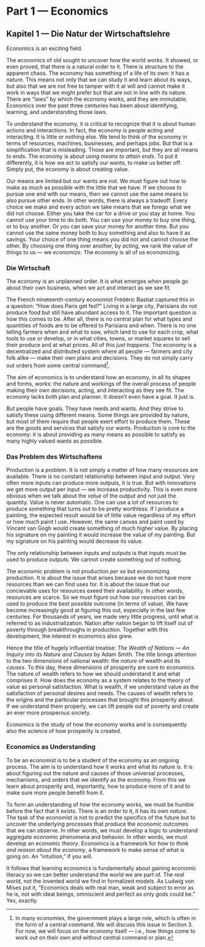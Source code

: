 # Part 1 — Economics

## Kapitel 1 — Die Natur der Wirtschaftslehre

Economics is an exciting field.

The economics of old sought to uncover how the world works. It showed, or even proved, that there is a natural order to it. There is structure to the apparent chaos. The economy has something of a life of its own: it has a nature. This means not only that we can study it and learn about its ways, but also that we are not free to tamper with it at will and cannot make it work in ways that we might prefer but that are not in line with its nature. There are “laws” by which the economy works, and they are immutable. Economics over the past three centuries has been about identifying, learning, and understanding those laws.

To understand the economy, it is critical to recognize that it is about human actions and interactions. In fact, the economy *is* people acting and interacting. It is little or nothing else. We tend to think of the economy in terms of resources, machines, businesses, and perhaps jobs. But that is a simplification that is misleading. Those are important, but they are all means to ends. The economy is about *using means to attain ends*. To put it differently, it is how we act to satisfy our wants, to make us better off. Simply put, the economy is about creating value.

Our means are limited but our wants are not. We must figure out how to make as much as possible with the little that we have. If we choose to pursue one end with our means, then we cannot use the same means to also pursue other ends. In other words, there is always a tradeoff. Every choice we make and every action we take means that we forego what we did not choose. Either you take the car for a drive or you stay at home. You cannot use your time to do both. You can use your money to buy one thing, or to buy another. Or you can save your money for another time. But you cannot use the same money both to buy something and also to have it as savings. Your choice of one thing means you did not and cannot choose the other. By choosing one thing over another, by *acting*, we rank the value of things to us — we *economize*. The economy is all of us economizing.


### Die Wirtschaft

The economy is an unplanned order. It is what emerges when people go about their own business, when we act and interact as we see fit.

The French nineteenth-century economist Frédéric Bastiat captured this in a question: “How does Paris get fed?” Living in a large city, Parisians do not produce food but still have abundant access to it. The important question is how this comes to be. After all, there is no central plan for what types and quantities of foods are to be offered to Parisians and when. There is no one telling farmers when and what to sow, which land to use for each crop, what tools to use or develop, or in what cities, towns, or market squares to sell their produce and at what prices. All of this *just happens*. The economy is a decentralized and distributed system where all people — farmers and city folk alike — make their own plans and decisions. They do not simply carry out orders from some central command[^1].

The aim of economics is to understand how an economy, in all its shapes and forms, works: the nature and workings of the overall process of people making their own decisions, acting, and interacting as they see fit. The economy lacks both plan and planner. It doesn’t even have a goal. It just is.

But people have goals. They have needs and wants. And they strive to satisfy these using different means. Some things are provided by nature, but most of them require that people exert effort to produce them. These are the goods and services that satisfy our wants. Production is core to the economy: it is about providing as many means as possible to satisfy as many highly valued wants as possible.


### Das Problem des Wirtschaftens

Production is a problem. It is not simply a matter of how many resources are available. There is no constant relationship between input and output. Very often more inputs can produce more outputs, it is true. But with innovations we get more output per input — we increase productivity. This is even more obvious when we talk about the *value* of the output and not just the quantity. Value is never automatic. One can use a lot of resources to produce something that turns out to be pretty worthless. If I produce a painting, the expected result would be of little value regardless of my effort or how much paint I use. However, the same canvas and paint used by Vincent van Gogh would create something of much higher value. By placing his signature on my painting it would increase the value of my painting. But my signature on his painting would decrease its value.

The only relationship between inputs and outputs is that inputs must be used to produce outputs. We cannot create something out of nothing.

The economic problem is not production *per se* but economizing production. It is about the issue that arises because we do not have more resources than we can find uses for. It is about the issue that our concievable uses for resources exeed their availability. In other words, resources are scarce. So we must figure out how our resources can be used to produce the best possible outcome (in terms of value). We have become increasingly good at figuring this out, especially in the last few centuries. For thousands of years, we made very little progress, until what is referred to as industrialization. Nation after nation began to lift itself out of poverty through breakthroughs in production. Together with this development, the interest in economics also grew.

Hence the title of hugely influential treatise: *The Wealth of Nations — An Inquiry into its Nature and Causes* by Adam Smith. The title brings attention to the two dimensions of national wealth: the *nature* of wealth and its *causes*. To this day, these dimensions of prosperity are core to economics. The nature of wealth refers to how we should understand it and what comprises it. How does the economy as a system relates to the theory of value as personal satisfaction. What is wealth, if we understand value as the satisfaction of personal desires and needs. The causes of wealth refers to the origins and the particular processes that brought this prosperity about. If we understand them properly, we can lift people out of poverty and create an ever more prosperous society.

Economics is the study of how the economy works and is consequently also the science of how prosperity is created.


### Economics as Understanding

To be an economist is to be a student of the economy as an ongoing process. The aim is to understand how it works and what its nature is. It is about figuring out the nature and causes of those universal processes, mechanisms, and orders that we identify as the economy. From this we learn about prosperity and, importantly, how to produce more of it and to make sure more people benefit from it.

To form an understanding of how the economy works, we must be humble before the fact that it exists. There is an order to it, it has its own *nature*. The task of the economist is not to predict the specifics of the future but to uncover the underlying processes that produce the economic outcomes that we can observe. In other words, we must develop a logic to understand aggregate economic phenomena and behavior. In other words, we must develop an economic *theory*. Economics is a framework for *how to think and reason about the economy*, a framework to make sense of what is going on. An “intuition,” if you will.

It follows that learning economics is fundamentally about gaining economic literacy so we can better understand the world we are part of. The *real* world, not the invented world we find in formalized models. As Ludwig von Mises put it, “Economics deals with real man, weak and subject to error as he is, not with ideal beings, omniscient and perfect as only gods could be.” Yes, exactly.

[^1]: In many economies, the government plays a large role, which is often in the form of a central command. We will discuss this issue in Section 3. For now, we will focus on the economy itself — i.e., how things come to work out on their own and without central command or plan.
